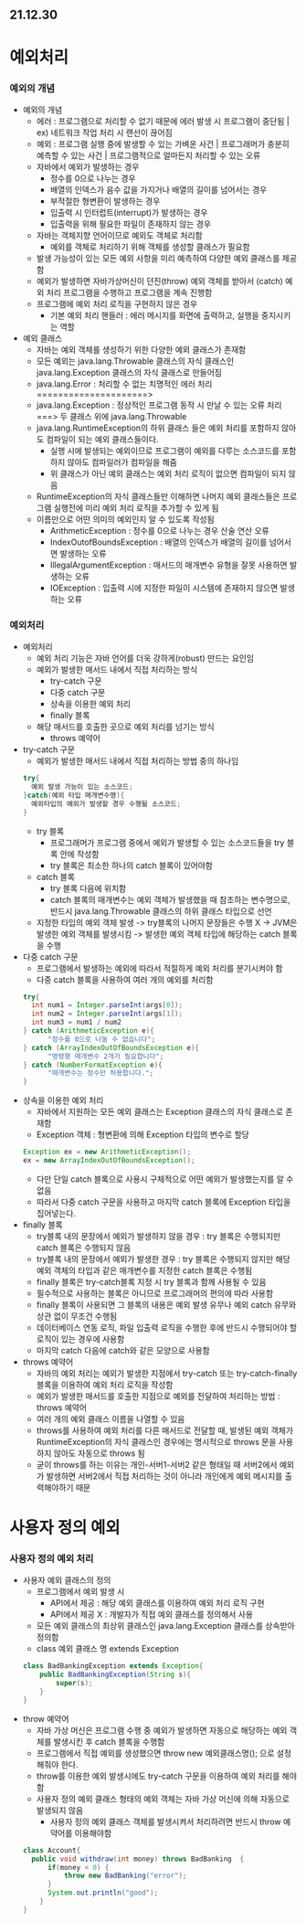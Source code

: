 ## 21.12.30

# 예외처리
### 예외의 개념
- 예외의 개념
  + 에러 : 프로그램으로 처리할 수 없기 때문에 에러 발생 시 프로그램이 중단됨 | ex) 네트워크 작업 처리 시 랜선이 끊어짐
  + 예외 : 프로그램 실행 중에 발생할 수 있는 가벼운 사건 | 프로그래머가 충분히 예측할 수 있는 사건 | 프로그램적으로 얼마든지 처리할 수 있는 오류
  + 자바에서 예외가 발생하는 경우
    * 정수를 0으로 나누는 경우
    * 배열의 인덱스가 음수 값을 가지거나 배열의 길이를 넘어서는 경우
    * 부적절한 형변환이 발생하는 경우
    * 입출력 시 인터럽트(interrupt)가 발생하는 경우
    * 입출력을 위해 필요한 파일이 존재하지 않는 경우
  + 자바는 객체지향 언어이므로 예외도 객체로 처리함
    * 예외를 객체로 처리하기 위해 객체를 생성할 클래스가 필요함
  + 발생 가능성이 있는 모든 예외 사항을 미리 예측하여 다양한 예외 클래스를 제공함
  + 예외가 발생하면 자바가상머신이 던진(throw) 예외 객체를 받아서 (catch) 예외 처리 프로그램을 수행하고 프로그램을 계속 진행함
  + 프로그램에 예외 처리 로직을 구현하지 않은 경우
    * 기본 예외 처리 핸들러 : 에러 메시지를 화면에 출력하고, 실행을 중지시키는 역할
- 예외 클래스
  + 자바는 예외 객체를 생성하기 위한 다양한 예외 클래스가 존재함
  + 모든 예외는 java.lang.Throwable 클래스의 자식 클래스인 java.lang.Exception 클래스의 자식 클래스로 만들어짐
  + java.lang.Error : 처리할 수 없는 치명적인 에러 처리 =====================>
  + java.lang.Exception : 정상적인 프로그램 동작 시 만날 수 있는 오류 처리 ===> 두 클래스 위에 java.lang.Throwable
  + java.lang.RuntimeException의 하위 클래스 들은 예외 처리를 포함하지 않아도 컴파일이 되는 예외 클래스들이다.
    * 실행 시에 발생되는 예외이므로 프로그램이 예외를 다루는 소스코드를 포함하지 않아도 컴파일러가 컴파일을 해줌
    * 위 클래스가 아닌 예외 클래스는 예외 처리 로직이 없으면 컴파일이 되지 않음
  + RuntimeException의 자식 클래스들만 이해하면 나머지 예외 클래스들은 프로그램 실행전에 미리 예외 처리 로직을 추가할 수 있게 됨
  + 이름만으로 어떤 의미의 예외인지 알 수 있도록 작성됨
    * ArithmeticException : 정수를 0으로 나누는 경우 산술 연산 오류
    * IndexOutofBoundsException : 배열의 인덱스가 배열의 길이를 넘어서면 발생하는 오류
    * IllegalArgumentException : 매서드의 매개변수 유형을 잘못 사용하면 발생하는 오류
    * IOException : 입출력 시에 지정한 파일이 시스템에 존재하지 않으면 발생하는 오류
### 예외처리 
- 예외처리
  + 예외 처리 기능은 자바 언어를 더욱 강하게(robust) 만드는 요인임
  + 예외가 발생한 매서드 내에서 직접 처리하는 방식
    * try-catch 구문
    * 다중 catch 구문
    * 상속을 이용한 예외 처리
    * finally 블록
  + 해당 매서드를 호출한 곳으로 예외 처리를 넘기는 방식
    * throws 예약어
- try-catch 구문
  + 예외가 발생한 매서드 내에서 직접 처리하는 방법 중의 하나임
  ```java
  try{
    예외 발생 가능이 있는 소스코드;
  }catch(예외 타입 매개변수명){
    예외타입의 예외가 발생할 경우 수행될 소스코드;
  }
  ```
  + try 블록
    * 프로그래머가 프로그램 중에서 예외가 발생할 수 있는 소스코드들을 try 블록 안에 작성함
    * try 블록은 최소한 하나의 catch 블록이 있어야함
  + catch 블록
    * try 블록 다음에 위치함
    * catch 블록의 매개변수는 예외 객체가 발생했을 때 참조하는 변수명으로, 반드시 java.lang.Throwable 클래스의 하위 클래스 타입으로 선언
  + 지정한 타입의 예외 객체 발생 -> try블록의 나머지 문장들은 수행 X -> JVM은 발생한 예외 객체를 발생시킴 -> 발생한 예외 객체 타입에 해당하는 catch 블록을 수행
- 다중 catch 구문
  + 프로그램에서 발생하는 예외에 따라서 적절하게 예외 처리를 분기시켜야 함
  + 다중 catch 블록을 사용하여 여러 개의 예외를 처리함
  ```java
  try{
    int num1 = Integer.parseInt(args[0]);
    int num2 = Integer.parseInt(args[1]);
    int num3 = num1 / num2
  } catch (ArithmeticException e){
        "정수를 0으로 나눌 수 없습니다";
  } catch (ArrayIndexOutOfBoundsException e){
        "명령행 매개변수 2개가 필요합니다";
  } catch (NumberFormatException e){
        "매개변수는 정수만 허용합니다.";
  }
  ```
- 상속을 이용한 예외 처리
  + 자바에서 지원하는 모든 예외 클래스는 Exception 클래스의 자식 클래스로 존재함
  + Exception 객체 : 형변환에 의해 Exception 타입의 변수로 할당
  ```java
  Exception ex = new ArithmeticException();
  ex = new ArrayIndexOutOfBoundsException(); 
  ```
  + 다만 단일 catch 블록으로 사용시 구체적으로 어떤 예외가 발생했는지를 알 수 없음
  + 따라서 다중 catch 구문을 사용하고 마지막 catch 블록에 Exception 타입을 집어넣는다.
- finally 블록
  + try블록 내의 문장에서 예외가 발생하지 않을 경우 : try 블록은 수행되지만 catch 블록은 수행되지 않음
  + try블록 내의 문장에서 예외가 발생한 경우 : try 블록은 수행되지 않지만 해당 예외 객체의 타입과 같은 매개변수를 지정한 catch 블록은 수행됨
  + finally 블록은 try-catch블록 지정 시 try 블록과 함께 사용될 수 있음
  + 필수적으로 사용하는 블록은 아니므로 프로그래머의 편의에 따라 사용함
  + finally 블록이 사용되면 그 블록의 내용은 예외 발생 유무나 예외 catch 유무와 상관 없이 무조건 수행됨
  + 데이터베이스 연동 로직, 파일 입출력 로직을 수행한 후에 반드시 수행되어야 할 로직이 있는 경우에 사용함
  + 마지막 catch 다음에 catch와 같은 모양으로 사용함
- throws 예약어
  + 자바의 예외 처리는 예외가 발생한 지점에서 try-catch 또는 try-catch-finally 블록을 이용하여 예외 처리 로직을 작성함
  + 예외가 발생한 매서드를 호출한 지점으로 예외를 전달하여 처리하는 방법 : throws 예약어
  + 여러 개의 예외 클래스 이름을 나열할 수 있음
  + throws를 사용하여 예외 처리를 다른 매서드로 전달할 때, 발생된 예외 객체가 RuntimeException의 자식 클래스인 경우에는 명시적으로 throws 문을 사용하지 않아도 자동으로 throws 됨
  + 굳이 throws를 하는 이유는 개인-서버1-서버2 같은 형태일 때 서버2에서 예외가 발생하면 서버2에서 직접 처리하는 것이 아니라 개인에게 예외 메시지를 출력해야하기 때문
# 사용자 정의 예외
### 사용자 정의 예외 처리
- 사용자 예외 클래스의 정의
  + 프로그램에서 예외 발생 시
    * API에서 제공 : 해당 예외 클래스를 이용하여 예외 처리 로직 구현
    * API에서 제공 X : 개발자가 직접 예외 클래스를 정의해서 사용
  +  모든 예외 클래스의 최상위 클래스인 java.lang.Exception 클래스를 상속받아 정의함
  +  class 예외 클래스 명 extends Exception
  ```java
  class BadBankingException extends Exception{
      public BadBankingException(String s){
          super(s);
      }
  }
  ```
- throw 예약어
  + 자바 가상 머신은 프로그램 수행 중 예외가 발생하면 자동으로 해당하는 예외 객체를 발생시킨 후 catch 블록을 수행함
  + 프로그램에서 직접 예외를 생성했으면 throw new 예외클래스명(); 으로 설정해줘야 한다.
  + throw를 이용한 예외 발생시에도 try-catch 구문을 이용하여 예외 처리를 해야함
  + 사용자 정의 예외 클래스 형태의 예외 객체는 자바 가상 머신에 의해 자동으로 발생되지 않음
    * 사용자 정의 예외 클래스 객체를 발생시켜서 처리하려면 반드시 throw 예약어를 이용해야함
  ```java
  class Account{
	public void withdraw(int money) throws BadBanking  {
		if(money < 0) {
			throw new BadBanking("error");
		}
		System.out.println("good");
	  }
  }
  ```
 













